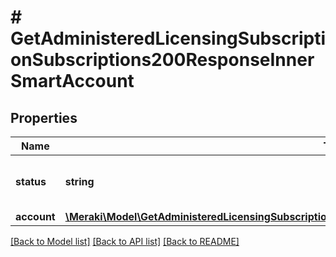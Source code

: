 # # GetAdministeredLicensingSubscriptionSubscriptions200ResponseInnerSmartAccount

## Properties

Name | Type | Description | Notes
------------ | ------------- | ------------- | -------------
**status** | **string** | Subscription Smart Account status | [optional]
**account** | [**\Meraki\Model\GetAdministeredLicensingSubscriptionSubscriptions200ResponseInnerSmartAccountAccount**](GetAdministeredLicensingSubscriptionSubscriptions200ResponseInnerSmartAccountAccount.md) |  | [optional]

[[Back to Model list]](../../README.md#models) [[Back to API list]](../../README.md#endpoints) [[Back to README]](../../README.md)
